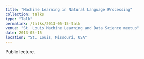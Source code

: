 ```yaml
---
title: "Machine Learning in Natural Language Processing"
collection: talks
type: "Talk"
permalink: /talks/2013-05-15-talk
venue: "St. Louis Machine Learning and Data Science meetup"
date: 2013-05-15
location: "St. Louis, Missouri, USA"
---
```


Public lecture.
